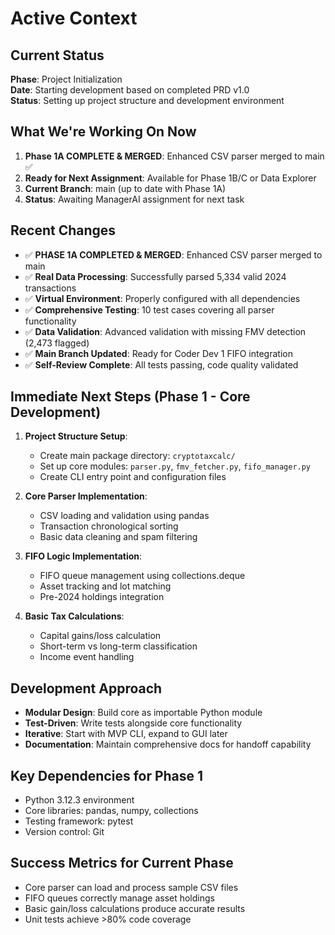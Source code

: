 # Active Context

## Current Status
**Phase**: Project Initialization  
**Date**: Starting development based on completed PRD v1.0  
**Status**: Setting up project structure and development environment

## What We're Working On Now
1. **Phase 1A COMPLETE & MERGED**: Enhanced CSV parser merged to main ✅
2. **Ready for Next Assignment**: Available for Phase 1B/C or Data Explorer
3. **Current Branch**: main (up to date with Phase 1A)
4. **Status**: Awaiting ManagerAI assignment for next task

## Recent Changes  
- ✅ **PHASE 1A COMPLETED & MERGED**: Enhanced CSV parser merged to main
- ✅ **Real Data Processing**: Successfully parsed 5,334 valid 2024 transactions
- ✅ **Virtual Environment**: Properly configured with all dependencies  
- ✅ **Comprehensive Testing**: 10 test cases covering all parser functionality
- ✅ **Data Validation**: Advanced validation with missing FMV detection (2,473 flagged)
- ✅ **Main Branch Updated**: Ready for Coder Dev 1 FIFO integration
- ✅ **Self-Review Complete**: All tests passing, code quality validated

## Immediate Next Steps (Phase 1 - Core Development)
1. **Project Structure Setup**:
   - Create main package directory: `cryptotaxcalc/`
   - Set up core modules: `parser.py`, `fmv_fetcher.py`, `fifo_manager.py`
   - Create CLI entry point and configuration files

2. **Core Parser Implementation**:
   - CSV loading and validation using pandas
   - Transaction chronological sorting
   - Basic data cleaning and spam filtering

3. **FIFO Logic Implementation**:
   - FIFO queue management using collections.deque
   - Asset tracking and lot matching
   - Pre-2024 holdings integration

4. **Basic Tax Calculations**:
   - Capital gains/loss calculation
   - Short-term vs long-term classification
   - Income event handling

## Development Approach
- **Modular Design**: Build core as importable Python module
- **Test-Driven**: Write tests alongside core functionality
- **Iterative**: Start with MVP CLI, expand to GUI later
- **Documentation**: Maintain comprehensive docs for handoff capability

## Key Dependencies for Phase 1
- Python 3.12.3 environment
- Core libraries: pandas, numpy, collections
- Testing framework: pytest
- Version control: Git

## Success Metrics for Current Phase
- Core parser can load and process sample CSV files
- FIFO queues correctly manage asset holdings
- Basic gain/loss calculations produce accurate results
- Unit tests achieve >80% code coverage 